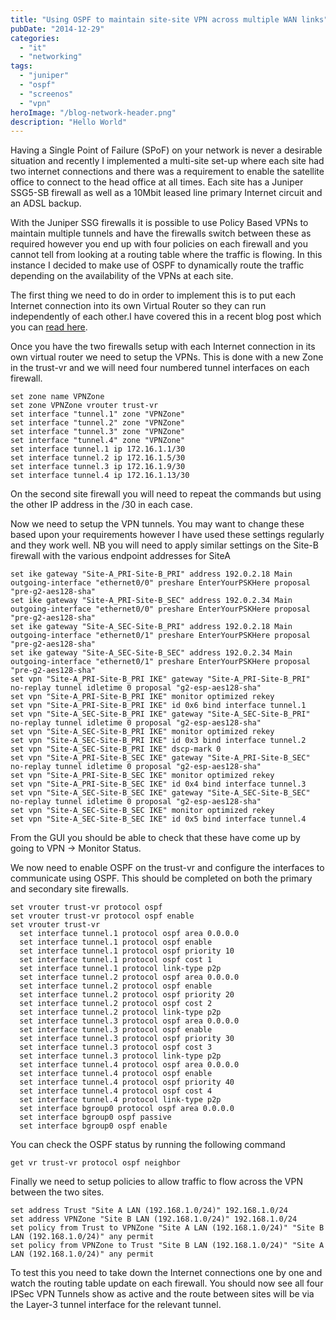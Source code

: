 ```yaml
---
title: "Using OSPF to maintain site-site VPN across multiple WAN links"
pubDate: "2014-12-29"
categories:
  - "it"
  - "networking"
tags:
  - "juniper"
  - "ospf"
  - "screenos"
  - "vpn"
heroImage: "/blog-network-header.png"
description: "Hello World"
---
```


Having a Single Point of Failure (SPoF) on your network is never a desirable situation and recently I implemented a multi-site set-up where each site had two internet connections and there was a requirement to enable the satellite office to connect to the head office at all times. Each site has a Juniper SSG5-SB firewall as well as a 10Mbit leased line primary Internet circuit and an ADSL backup.

With the Juniper SSG firewalls it is possible to use Policy Based VPNs to maintain multiple tunnels and have the firewalls switch between these as required however you end up with four policies on each firewall and you cannot tell from looking at a routing table where the traffic is flowing. In this instance I decided to make use of OSPF to dynamically route the traffic depending on the availability of the VPNs at each site.

The first thing we need to do in order to implement this is to put each Internet connection into its own Virtual Router so they can run independently of each other.I have covered this in a recent blog post which you can [read here](http://www.matthewjwhite.co.uk/2011/11/07/configuring-juniper-ssg-firewalls-to-failover-between-internet-connections/ "Configuring Juniper SSG Firewalls to failover between Internet connections").

Once you have the two firewalls setup with each Internet connection in its own virtual router we need to setup the VPNs. This is done with a new Zone in the trust-vr and we will need four numbered tunnel interfaces on each firewall.

```
set zone name VPNZone
set zone VPNZone vrouter trust-vr
set interface "tunnel.1" zone "VPNZone"
set interface "tunnel.2" zone "VPNZone"
set interface "tunnel.3" zone "VPNZone"
set interface "tunnel.4" zone "VPNZone"
set interface tunnel.1 ip 172.16.1.1/30
set interface tunnel.2 ip 172.16.1.5/30
set interface tunnel.3 ip 172.16.1.9/30
set interface tunnel.4 ip 172.16.1.13/30
```

On the second site firewall you will need to repeat the commands but using the other IP address in the /30 in each case.

Now we need to setup the VPN tunnels. You may want to change these based upon your requirements however I have used these settings regularly and they work well. NB you will need to apply similar settings on the Site-B firewall with the various endpoint addresses for SiteA

```
set ike gateway "Site-A_PRI-Site-B_PRI" address 192.0.2.18 Main outgoing-interface "ethernet0/0" preshare EnterYourPSKHere proposal "pre-g2-aes128-sha"
set ike gateway "Site-A_PRI-Site-B_SEC" address 192.0.2.34 Main outgoing-interface "ethernet0/0" preshare EnterYourPSKHere proposal "pre-g2-aes128-sha"
set ike gateway "Site-A_SEC-Site-B_PRI" address 192.0.2.18 Main outgoing-interface "ethernet0/1" preshare EnterYourPSKHere proposal "pre-g2-aes128-sha"
set ike gateway "Site-A_SEC-Site-B_SEC" address 192.0.2.34 Main outgoing-interface "ethernet0/1" preshare EnterYourPSKHere proposal "pre-g2-aes128-sha"
set vpn "Site-A_PRI-Site-B_PRI IKE" gateway "Site-A_PRI-Site-B_PRI" no-replay tunnel idletime 0 proposal "g2-esp-aes128-sha"
set vpn "Site-A_PRI-Site-B_PRI IKE" monitor optimized rekey
set vpn "Site-A_PRI-Site-B_PRI IKE" id 0x6 bind interface tunnel.1
set vpn "Site-A_SEC-Site-B_PRI IKE" gateway "Site-A_SEC-Site-B_PRI" no-replay tunnel idletime 0 proposal "g2-esp-aes128-sha"
set vpn "Site-A_SEC-Site-B_PRI IKE" monitor optimized rekey
set vpn "Site-A_SEC-Site-B_PRI IKE" id 0x3 bind interface tunnel.2
set vpn "Site-A_SEC-Site-B_PRI IKE" dscp-mark 0
set vpn "Site-A_PRI-Site-B_SEC IKE" gateway "Site-A_PRI-Site-B_SEC" no-replay tunnel idletime 0 proposal "g2-esp-aes128-sha"
set vpn "Site-A_PRI-Site-B_SEC IKE" monitor optimized rekey
set vpn "Site-A_PRI-Site-B_SEC IKE" id 0x4 bind interface tunnel.3
set vpn "Site-A_SEC-Site-B_SEC IKE" gateway "Site-A_SEC-Site-B_SEC" no-replay tunnel idletime 0 proposal "g2-esp-aes128-sha"
set vpn "Site-A_SEC-Site-B_SEC IKE" monitor optimized rekey
set vpn "Site-A_SEC-Site-B_SEC IKE" id 0x5 bind interface tunnel.4
```

From the GUI you should be able to check that these have come up by going to VPN -> Monitor Status.

We now need to enable OSPF on the trust-vr and configure the interfaces to communicate using OSPF. This should be completed on both the primary and secondary site firewalls.

```
set vrouter trust-vr protocol ospf
set vrouter trust-vr protocol ospf enable
set vrouter trust-vr
  set interface tunnel.1 protocol ospf area 0.0.0.0
  set interface tunnel.1 protocol ospf enable
  set interface tunnel.1 protocol ospf priority 10
  set interface tunnel.1 protocol ospf cost 1
  set interface tunnel.1 protocol link-type p2p
  set interface tunnel.2 protocol ospf area 0.0.0.0
  set interface tunnel.2 protocol ospf enable
  set interface tunnel.2 protocol ospf priority 20
  set interface tunnel.2 protocol ospf cost 2
  set interface tunnel.2 protocol link-type p2p
  set interface tunnel.3 protocol ospf area 0.0.0.0
  set interface tunnel.3 protocol ospf enable
  set interface tunnel.3 protocol ospf priority 30
  set interface tunnel.3 protocol ospf cost 3
  set interface tunnel.3 protocol link-type p2p
  set interface tunnel.4 protocol ospf area 0.0.0.0
  set interface tunnel.4 protocol ospf enable
  set interface tunnel.4 protocol ospf priority 40
  set interface tunnel.4 protocol ospf cost 4
  set interface tunnel.4 protocol link-type p2p
  set interface bgroup0 protocol ospf area 0.0.0.0
  set interface bgroup0 ospf passive
  set interface bgroup0 ospf enable

```

You can check the OSPF status by running the following command

```
get vr trust-vr protocol ospf neighbor
```

Finally we need to setup policies to allow traffic to flow across the VPN between the two sites.

```
set address Trust "Site A LAN (192.168.1.0/24)" 192.168.1.0/24
set address VPNZone "Site B LAN (192.168.1.0/24)" 192.168.1.0/24
set policy from Trust to VPNZone "Site A LAN (192.168.1.0/24)" "Site B LAN (192.168.1.0/24)" any permit
set policy from VPNZone to Trust "Site B LAN (192.168.1.0/24)" "Site A LAN (192.168.1.0/24)" any permit
```

To test this you need to take down the Internet connections one by one and watch the routing table update on each firewall. You should now see all four IPSec VPN Tunnels show as active and the route between sites will be via the Layer-3 tunnel interface for the relevant tunnel.

